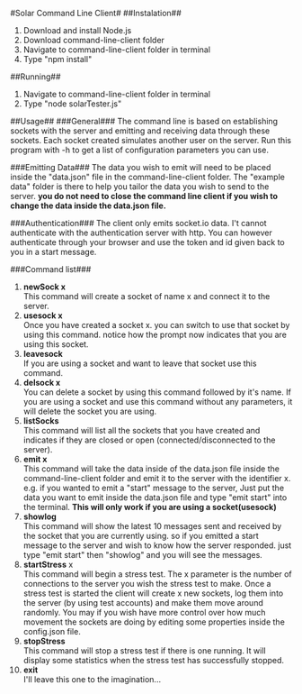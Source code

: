 #Solar Command Line Client#
##Instalation##
1. Download and install Node.js
2. Download command-line-client folder
3. Navigate to command-line-client folder in terminal
4. Type "npm install"

##Running##
1. Navigate to command-line-client folder in terminal
2. Type "node solarTester.js"

##Usage##
###General###
The command line is based on establishing sockets with the server and emitting and receiving data through these sockets. Each socket created simulates another user on the server. Run this program with -h to get a list of configuration parameters you can use.

###Emitting Data###
The data you wish to emit will need to be placed inside the "data.json" file in the command-line-client folder. The "example data" folder is there to help you tailor the data you wish to send to the server. **you do not need to close the command line client if you wish to change the data inside the data.json file.**

###Authentication###
The client only emits socket.io data. I't cannot authenticate with the authentication server with http. You can however authenticate through your browser and use the token and id given back to you in a start message.

###Command list###
1. **newSock x**<br>
This command will create a socket of name x and connect it to the server.
2. **usesock x**<br>
Once you have created a socket x. you can switch to use that socket by using this command. notice how the prompt now indicates that you are using this socket.
3. **leavesock**<br>
If you are using a socket and want to leave that socket use this command.
4. **delsock x**<br>
You can delete a socket by using this command followed by it's name. If you are using a socket and use this command without any parameters, it will delete the socket you are using.
5. **listSocks**<br>
This command will list all the sockets that you have created and indicates if they are closed or open (connected/disconnected to the server).
6. **emit x**<br>
This command will take the data inside of the data.json file inside the command-line-client folder and emit it to the server with the identifier x. e.g. if you wanted to emit a "start" message to the server, Just put the data you want to emit inside the data.json file and type "emit start" into the terminal. **This will only work if you are using a socket(usesock)**
7. **showlog**<br>
This command will show the latest 10 messages sent and received by the socket that you are currently using. so if you emitted a start message to the server and wish to know how the server responded. just type "emit start" then "showlog" and you will see the messages.
8. **startStress** x<br>
This command will begin a stress test. The x parameter is the number of connections to the server you wish the stress test to make. Once a stress test is started the client will create x new sockets, log them into the server (by using test accounts) and make them move around randomly. You may if you wish have more control over how much movement the sockets are doing by editing some properties inside the config.json file.
9. **stopStress**<br>
This command will stop a stress test if there is one running. It will display some statistics when the stress test has successfully stopped.
10. **exit**<br>
I'll leave this one to the imagination...
